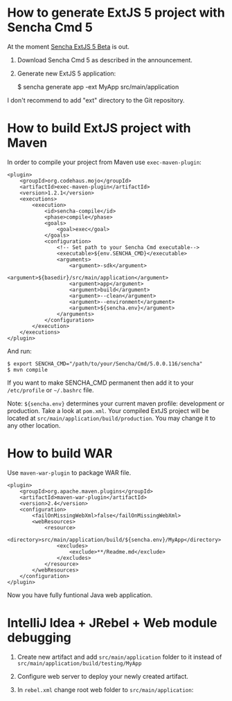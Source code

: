 # How to generate ExtJS 5 project with Sencha Cmd 5

At the moment [Sencha ExtJS 5 Beta](http://www.sencha.com/blog/announcing-public-beta-of-ext-js-5/) is out.

1. Download Sencha Cmd 5 as described in the announcement.
2. Generate new ExtJS 5 application:

    $ sencha generate app -ext MyApp src/main/application

I don't recommend to add "ext" directory to the Git repository.

# How to build ExtJS project with Maven

In order to compile your project from Maven use `exec-maven-plugin`:

    <plugin>
        <groupId>org.codehaus.mojo</groupId>
        <artifactId>exec-maven-plugin</artifactId>
        <version>1.2.1</version>
        <executions>
            <execution>
                <id>sencha-compile</id>
                <phase>compile</phase>
                <goals>
                    <goal>exec</goal>
                </goals>
                <configuration>
                    <!-- Set path to your Sencha Cmd executable-->
                    <executable>${env.SENCHA_CMD}</executable>
                    <arguments>
                        <argument>-sdk</argument>
                        <argument>${basedir}/src/main/application</argument>
                        <argument>app</argument>
                        <argument>build</argument>
                        <argument>--clean</argument>
                        <argument>--environment</argument>
                        <argument>${sencha.env}</argument>
                    </arguments>
                </configuration>
            </execution>
        </executions>
    </plugin>

And run:

    $ export SENCHA_CMD="/path/to/your/Sencha/Cmd/5.0.0.116/sencha"
    $ mvn compile

If you want to make SENCHA_CMD permanent then add it to your `/etc/profile` or `~/.bashrc` file.

Note: `${sencha.env}` determines your current maven profile: development or production. Take a look at `pom.xml`.
Your compiled ExtJS project will be located at `src/main/application/build/production`. You may change it to any other location.

# How to build WAR

Use `maven-war-plugin` to package WAR file.

    <plugin>
        <groupId>org.apache.maven.plugins</groupId>
        <artifactId>maven-war-plugin</artifactId>
        <version>2.4</version>
        <configuration>
            <failOnMissingWebXml>false</failOnMissingWebXml>
            <webResources>
                <resource>
                    <directory>src/main/application/build/${sencha.env}/MyApp</directory>
                    <excludes>
                        <exclude>**/Readme.md</exclude>
                    </excludes>
                </resource>
            </webResources>
        </configuration>
    </plugin>

Now you have fully funtional Java web application.

# IntelliJ Idea + JRebel + Web module debugging

1. Create new artifact and add `src/main/application` folder to it instead of `src/main/application/build/testing/MyApp`
2. Configure web server to deploy your newly created artifact.
3. In `rebel.xml` change root web folder to `src/main/application`:


	<web>
		<link target="/">
			<dir name="/home/user/IdeaProjects/sencha-extjs-maven/src/main/application">
			</dir>
		</link>
	</web>